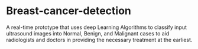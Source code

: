 # Breast-cancer-detection
A real-time prototype that uses deep Learning Algorithms to classify input ultrasound images into Normal, Benign, and Malignant cases to aid radiologists and doctors in providing the necessary treatment at the earliest.
